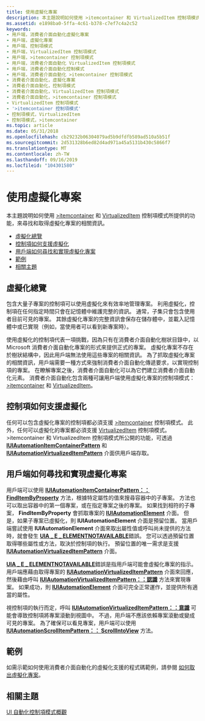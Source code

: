```yaml
---
title: 使用虛擬化專案
description: 本主題說明如何使用 >itemcontainer 和 VirtualizedItem 控制項模式所提供的功能，來尋找和取得虛擬化專案的相關資訊。
ms.assetid: e1898ba0-5ffa-4c61-b378-c7ef7c4a2c52
keywords:
- 用戶端，消費者介面自動化虛擬化專案
- 用戶端，虛擬化專案
- 用戶端、控制項模式
- 用戶端，VirtualizedItem 控制項模式
- 用戶端，>itemcontainer 控制項模式
- 用戶端，消費者介面自動化 VirtualizedItem 控制項模式
- 用戶端，消費者介面自動化控制模式
- 用戶端，消費者介面自動化 >itemcontainer 控制項模式
- 消費者介面自動化，虛擬化專案
- 消費者介面自動化，控制項模式
- 消費者介面自動化，VirtualizedItem 控制項模式
- 消費者介面自動化，>itemcontainer 控制項模式
- VirtualizedItem 控制項模式
- '>itemcontainer 控制項模式'
- 控制項模式，VirtualizedItem
- 控制項模式，>itemcontainer
ms.topic: article
ms.date: 05/31/2018
ms.openlocfilehash: cb29232b06304079ad5b9dfdfb589ad510a5b51f
ms.sourcegitcommit: 2d531328b6ed82d4ad971a45a5131b430c5866f7
ms.translationtype: MT
ms.contentlocale: zh-TW
ms.lasthandoff: 09/16/2019
ms.locfileid: "104301580"
---
```

# <a name="working-with-virtualized-items"></a>使用虛擬化專案

本主題說明如何使用 [>itemcontainer](uiauto-implementingitemcontainer.md) 和 [VirtualizedItem](uiauto-implementingvirtualizeditem.md) 控制項模式所提供的功能，來尋找和取得虛擬化專案的相關資訊。

-   [虛擬化總覽](#overview-of-virtualization)
-   [控制項如何支援虛擬化](#how-a-control-supports-virtualization)
-   [用戶端如何尋找和實現虛擬化專案](#how-clients-find-and-realize-virtualized-items)
-   [範例](#example)
-   [相關主題](#related-topics)

## <a name="overview-of-virtualization"></a>虛擬化總覽

包含大量子專案的控制項可以使用虛擬化來有效率地管理專案。 利用虛擬化，控制項在任何指定時間只會在記憶體中維護完整的資訊。 通常，子集只會包含使用者目前可見的專案。 其餘虛擬化專案的完整資訊會保存在儲存體中，並載入記憶體中或已實現（例如，當使用者可以看到新專案時）。

使用虛擬化的控制項代表一項挑戰，因為只有在消費者介面自動化樹狀目錄中，以 Microsoft 消費者介面自動化專案的形式來提供正式的專案。 虛擬化專案不存在於樹狀結構中，因此用戶端無法使用這些專案的相關資訊。 為了抓取虛擬化專案的相關資訊，用戶端需要一種方式來強制消費者介面自動化傳遞要求，以實現控制項的專案。 在瞭解專案之後，消費者介面自動化可以為它們建立消費者介面自動化元素。 消費者介面自動化包含兩種可讓用戶端使用虛擬化專案的控制項模式： [>itemcontainer](uiauto-implementingitemcontainer.md) 和 [VirtualizedItem](uiauto-implementingvirtualizeditem.md)。

## <a name="how-a-control-supports-virtualization"></a>控制項如何支援虛擬化

任何可以包含虛擬化專案的控制項都必須支援 [>itemcontainer](uiauto-implementingitemcontainer.md) 控制項模式。 此外，任何可以虛擬化的專案都必須支援 [VirtualizedItem](uiauto-implementingvirtualizeditem.md) 控制項模式。 >itemcontainer 和 VirtualizedItem 控制項模式所公開的功能，可透過 [**IUIAutomationItemContainerPattern**](/windows/desktop/api/UIAutomationClient/nn-uiautomationclient-iuiautomationitemcontainerpattern) 和 [**IUIAutomationVirtualizedItemPattern**](/windows/desktop/api/UIAutomationClient/nn-uiautomationclient-iuiautomationvirtualizeditempattern) 介面供用戶端存取。

## <a name="how-clients-find-and-realize-virtualized-items"></a>用戶端如何尋找和實現虛擬化專案

用戶端可以使用 [**IUIAutomationItemContainerPattern：： FindItemByProperty**](/windows/desktop/api/UIAutomationClient/nf-uiautomationclient-iuiautomationitemcontainerpattern-finditembyproperty) 方法，根據特定屬性的值來搜尋容器中的子專案。 方法也可以取出容器中的第一個專案，或在指定專案之後的專案。 如果找到相符的子專案， **FindItemByProperty** 會抓取專案的 [**IUIAutomationElement**](/windows/desktop/api/UIAutomationClient/nn-uiautomationclient-iuiautomationelement) 介面。 但是，如果子專案已虛擬化，則 **IUIAutomationElement** 介面是預留位置。 當用戶端嘗試使用 **IUIAutomationElement** 介面來取出屬性值或呼叫尚未提供的方法時，就會發生 [**UIA \_ E \_ ELEMENTNOTAVAILABLE**](uiauto-error-codes.md)錯誤。 您可以透過預留位置取得哪些屬性或方法，取決於控制項的執行。 預留位置的唯一需求是支援 [**IUIAutomationVirtualizedItemPattern**](/windows/desktop/api/UIAutomationClient/nn-uiautomationclient-iuiautomationvirtualizeditempattern) 介面。

[**UIA \_ E \_ ELEMENTNOTAVAILABLE**](uiauto-error-codes.md)錯誤是指用戶端可能會虛擬化專案的指示。 用戶端應藉由取得專案的 [**IUIAutomationVirtualizedItemPattern**](/windows/desktop/api/UIAutomationClient/nn-uiautomationclient-iuiautomationvirtualizeditempattern) 介面來回應，然後藉由呼叫 [**IUIAutomationVirtualizedItemPattern：：認識**](/windows/desktop/api/UIAutomationClient/nf-uiautomationclient-iuiautomationvirtualizeditempattern-realize) 方法來實現專案。 如果成功，則 [**IUIAutomationElement**](/windows/desktop/api/UIAutomationClient/nn-uiautomationclient-iuiautomationelement) 介面可完全正常運作，並提供所有適當的屬性。

視控制項的執行而定，呼叫 [**IUIAutomationVirtualizedItemPattern：：意識**](/windows/desktop/api/UIAutomationClient/nf-uiautomationclient-iuiautomationvirtualizeditempattern-realize) 可能會導致控制項將專案滾動到視圖中。 不過，用戶端不應該依賴專案滾動或變成可見的專案。 為了確保可以看見專案，用戶端可以使用 [**IUIAutomationScrollItemPattern：： ScrollIntoView**](/windows/desktop/api/UIAutomationClient/nf-uiautomationclient-iuiautomationscrollitempattern-scrollintoview) 方法。

## <a name="example"></a>範例

如需示範如何使用消費者介面自動化的虛擬化支援的程式碼範例，請參閱 [如何取出虛擬化專案](uiauto-howto-retrieve-virtualized-item.md)。

## <a name="related-topics"></a>相關主題

<dl> <dt>

[UI 自動化控制項模式概觀](uiauto-controlpatternsoverview.md)
</dt> </dl>

 

 




